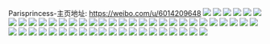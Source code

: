 Parisprincess-主页地址: https://weibo.com/u/6014209648 
![](https://wx4.sinaimg.cn/mw2000/006z10Fqly1h96orr977nj30u01hcwkv.jpg) 
![](https://wx4.sinaimg.cn/mw2000/006z10Fqgy1h8zz3t4unoj31kw1kw7vr.jpg) 
![](https://wx4.sinaimg.cn/mw2000/006z10Fqly1h8lww99fixj30u01g8k1c.jpg) 
![](https://wx4.sinaimg.cn/mw2000/006z10Fqgy1h8jtvwv2nzj31kw1kwnie.jpg) 
![](https://wx4.sinaimg.cn/mw2000/006z10Fqly1h8gfxx2lvwj30u01sxtdm.jpg) 
![](https://wx4.sinaimg.cn/mw2000/006z10Fqgy1h8g1hy48rij30zo256u0x.jpg) 
![](https://wx4.sinaimg.cn/mw2000/006z10Fqly1h8fivbaeitj30u00u07al.jpg) 
![](https://wx4.sinaimg.cn/mw2000/006z10Fqgy1h8bubnffnbj30sg2dcb29.jpg) 
![](https://wx4.sinaimg.cn/mw2000/006z10Fqgy1h8bubjeljbj31bm1rib1v.jpg) 
![](https://wx4.sinaimg.cn/mw2000/006z10Fqgy1h873ngmwkij31kw2ddx6p.jpg) 
![](https://wx4.sinaimg.cn/mw2000/006z10Fqgy1h873nfake3j31kx2ddqv5.jpg) 
![](https://wx4.sinaimg.cn/mw2000/006z10Fqgy1h873nbac74j31bi1z9hdt.jpg) 
![](https://wx4.sinaimg.cn/mw2000/006z10Fqgy1h85s3it1rej31zd1hikjl.jpg) 
![](https://wx4.sinaimg.cn/mw2000/006z10Fqgy1h85s3lkzemj323v1kwu0x.jpg) 
![](https://wx4.sinaimg.cn/mw2000/006z10Fqgy1h85s3ofaljj323v1kwqv5.jpg) 
![](https://wx4.sinaimg.cn/mw2000/006z10Fqgy1h85s3fylhjj31ry1bye81.jpg) 
![](https://wx4.sinaimg.cn/mw2000/006z10Fqgy1h7qz18rpncj319f1okau6.jpg) 
![](https://wx4.sinaimg.cn/mw2000/006z10Fqgy1h7qq7lmoljj32aa1iu4qp.jpg) 
![](https://wx4.sinaimg.cn/mw2000/006z10Fqgy1h7qq7ssvqxj32qo1tse81.jpg) 
![](https://wx4.sinaimg.cn/mw2000/006z10Fqgy1h7qq7qd3mbj32pa1suqv5.jpg) 
![](https://wx4.sinaimg.cn/mw2000/006z10Fqly1h6b0v07v17j30u01viwke.jpg) 
![](https://wx4.sinaimg.cn/mw2000/006z10Fqly1h5vk46ylmmj32u324k7wi.jpg) 
![](https://wx4.sinaimg.cn/mw2000/006z10Fqly1h5vk47wxoyj32t423ukjl.jpg) 
![](https://wx4.sinaimg.cn/mw2000/006z10Fqly1h5vk4aj9a3j32ys2834qq.jpg) 
![](https://wx4.sinaimg.cn/mw2000/006z10Fqly1h5vk44yocej32ba1qge81.jpg) 
![](https://wx4.sinaimg.cn/mw2000/006z10Fqly1h5vk49bcfnj32rx22ynpd.jpg) 
![](https://wx4.sinaimg.cn/mw2000/006z10Fqly1gw6ybso45cj30v91uztt1.jpg) 
![](https://wx4.sinaimg.cn/mw2000/006z10Fqly1gvyncvux3rj30v90fc41g.jpg) 
![](https://wx4.sinaimg.cn/mw2000/006z10Fqly1gvifd5ejigj60v90i7n2502.jpg) 
![](https://wx4.sinaimg.cn/mw2000/006z10Fqly1gv9kggdh20j61vo0v9npd02.jpg) 
![](https://wx4.sinaimg.cn/mw2000/006z10Fqly1gv9253bv2nj61vo0v97wh02.jpg) 
![](https://wx4.sinaimg.cn/mw2000/006z10Fqly1gv924zc69gj61vo0v9npd02.jpg) 
![](https://wx4.sinaimg.cn/mw2000/006z10Fqly1gv1fhv26i6j615n1jhkjl02.jpg) 
![](https://wx4.sinaimg.cn/mw2000/006z10Fqly1gv0bruo02vj62c02c0npd02.jpg) 
![](https://wx4.sinaimg.cn/mw2000/006z10Fqly1gv0brtfbupj62c02c01ky02.jpg) 
![](https://wx4.sinaimg.cn/mw2000/006z10Fqly1gv0brvi9yrj61u32g4b2902.jpg) 
![](https://wx4.sinaimg.cn/mw2000/006z10Fqly1gumba2yb5lj60mx050t9k02.jpg) 
![](https://wx4.sinaimg.cn/mw2000/006z10Fqly1gumba39alrj60v90frgp702.jpg) 
![](https://wx4.sinaimg.cn/mw2000/006z10Fqly1gul94iktqjj60u00u0wii02.jpg) 
![](https://wx4.sinaimg.cn/mw2000/006z10Fqly1gul94hzt9hj30u00u078d.jpg) 
![](https://wx4.sinaimg.cn/mw2000/006z10Fqly1gul1nhpszqj615o1jl7wh02.jpg) 
![](https://wx4.sinaimg.cn/mw2000/006z10Fqly1gugksujwlsj622o340b2b02.jpg) 
![](https://wx4.sinaimg.cn/mw2000/006z10Fqly1gue4c8lydwj61ax1qke8102.jpg) 
![](https://wx4.sinaimg.cn/mw2000/006z10Fqly1gue4c6wnk3j62c02c0qv602.jpg) 
![](https://wx4.sinaimg.cn/mw2000/006z10Fqly1gue4ca3pcgj31zi1zib29.jpg) 
![](https://wx4.sinaimg.cn/mw2000/006z10Fqly1gue4cc9045j62c02c0b2a02.jpg) 
![](https://wx4.sinaimg.cn/mw2000/006z10Fqly1gue4cnvhgqj60u00u0jv502.jpg) 
![](https://wx4.sinaimg.cn/mw2000/006z10Fqly1gue4cdzwlij62a031chdt02.jpg) 
![](https://wx4.sinaimg.cn/mw2000/006z10Fqly1gue4cizrhij32c0340qv7.jpg) 
![](https://wx4.sinaimg.cn/mw2000/006z10Fqly1gue4ckwkb7j621f21f7wh02.jpg) 
![](https://wx4.sinaimg.cn/mw2000/006z10Fqly1gue4cneg8nj60u00u0wjj02.jpg) 
